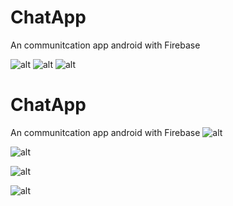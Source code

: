 # ChatApp
An communitcation app android with Firebase



![alt](https://scontent.xx.fbcdn.net/v/t1.15752-9/310269496_794484878473185_720180602666379036_n.png?stp=dst-png_s235x350&_nc_cat=110&ccb=1-7&_nc_sid=aee45a&_nc_ohc=LiS9OlhLWZwAX_isn2K&_nc_ad=z-m&_nc_cid=0&_nc_ht=scontent.xx&oh=03_AdSnTdudajNmy7SwXk81nryf-hTM1AULgUQ7wxzFJw8ToA&oe=6372C9C1) ![alt](https://scontent.xx.fbcdn.net/v/t1.15752-9/310269496_794484878473185_720180602666379036_n.png?stp=dst-png_s235x350&_nc_cat=110&ccb=1-7&_nc_sid=aee45a&_nc_ohc=LiS9OlhLWZwAX_isn2K&_nc_ad=z-m&_nc_cid=0&_nc_ht=scontent.xx&oh=03_AdSnTdudajNmy7SwXk81nryf-hTM1AULgUQ7wxzFJw8ToA&oe=6372C9C1) ![alt](https://scontent.xx.fbcdn.net/v/t1.15752-9/310269496_794484878473185_720180602666379036_n.png?stp=dst-png_s235x350&_nc_cat=110&ccb=1-7&_nc_sid=aee45a&_nc_ohc=LiS9OlhLWZwAX_isn2K&_nc_ad=z-m&_nc_cid=0&_nc_ht=scontent.xx&oh=03_AdSnTdudajNmy7SwXk81nryf-hTM1AULgUQ7wxzFJw8ToA&oe=6372C9C1)

# ChatApp
An communitcation app android with Firebase
![alt](https://scontent.xx.fbcdn.net/v/t1.15752-9/303540324_1641043453000088_4025612029098753534_n.png?stp=dst-png_p320x320&_nc_cat=108&ccb=1-7&_nc_sid=aee45a&_nc_aid=0&_nc_ohc=-3KYL_Wmym4AX8y6zRt&_nc_ad=z-m&_nc_cid=0&_nc_ht=scontent.xx&oh=03_AdSSdjjARIr1HYdMa1l1sCEUsE9p5K99qSbkW6XkHeFuzg&oe=63730B27)

![alt](https://scontent.xx.fbcdn.net/v/t1.15752-9/308255869_625236479302912_2972042647485746880_n.png?stp=dst-png_p320x320&_nc_cat=109&ccb=1-7&_nc_sid=aee45a&_nc_ohc=18OfYL1wY90AX9j54_L&_nc_ad=z-m&_nc_cid=0&_nc_ht=scontent.xx&oh=03_AdSX6KP4ehFs5xsuZw_gbcZReLXMUgyiInKbLmKYuYH08A&oe=6374EF5B)

![alt](https://scontent.xx.fbcdn.net/v/t1.15752-9/304901988_1116643335643098_197977035102653308_n.png?stp=dst-png_s720x720&_nc_cat=108&ccb=1-7&_nc_sid=aee45a&_nc_ohc=Jp1ntPkZPdgAX80Sq6e&_nc_ad=z-m&_nc_cid=0&_nc_ht=scontent.xx&oh=03_AdSVg7elBnRnHz1h-tXwxLrqFD_JuFkW_YeEmCCOn2Cl2g&oe=6375D71F)

![alt](https://scontent.xx.fbcdn.net/v/t1.15752-9/308987797_805382980511909_7766328051008243665_n.png?stp=dst-png_p320x320&_nc_cat=104&ccb=1-7&_nc_sid=aee45a&_nc_ohc=ajfe1ZNFw38AX-mNLpl&_nc_ad=z-m&_nc_cid=0&_nc_ht=scontent.xx&oh=03_AdRQTKRvywvliAqnr1zwmQIDAWIX0eCARZJV1YOa-uXbcg&oe=6373EBB4)
